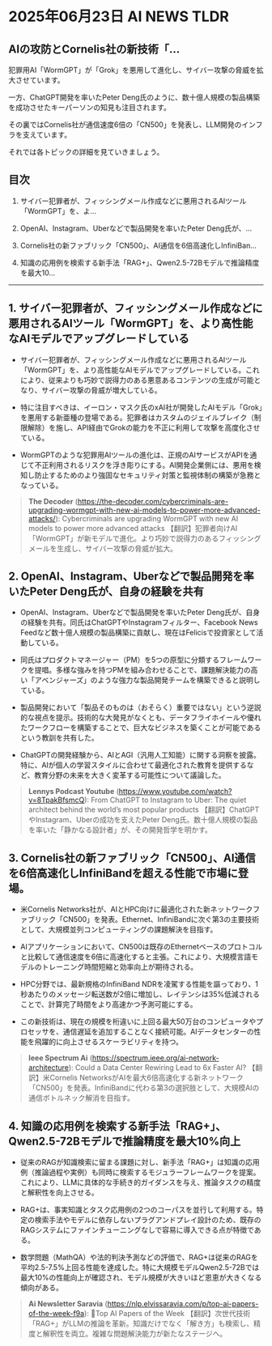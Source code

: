 # 2025年06月23日 AI NEWS TLDR

## AIの攻防とCornelis社の新技術「…

犯罪用AI「WormGPT」が「Grok」を悪用して進化し、サイバー攻撃の脅威を拡大させています。

一方、ChatGPT開発を率いたPeter Deng氏のように、数十億人規模の製品構築を成功させたキーパーソンの知見も注目されます。

その裏ではCornelis社が通信速度6倍の「CN500」を発表し、LLM開発のインフラを支えています。

それでは各トピックの詳細を見ていきましょう。

## 目次

1. サイバー犯罪者が、フィッシングメール作成などに悪用されるAIツール「WormGPT」を、よ…

2. OpenAI、Instagram、Uberなどで製品開発を率いたPeter Deng氏が、…

3. Cornelis社の新ファブリック「CN500」、AI通信を6倍高速化しInfiniBan…

4. 知識の応用例を検索する新手法「RAG+」、Qwen2.5-72Bモデルで推論精度を最大10…

---

## 1. サイバー犯罪者が、フィッシングメール作成などに悪用されるAIツール「WormGPT」を、より高性能なAIモデルでアップグレードしている

- サイバー犯罪者が、フィッシングメール作成などに悪用されるAIツール「WormGPT」を、より高性能なAIモデルでアップグレードしている。これにより、従来よりも巧妙で説得力のある悪意あるコンテンツの生成が可能となり、サイバー攻撃の脅威が増大している。

- 特に注目すべきは、イーロン・マスク氏のxAI社が開発したAIモデル「Grok」を悪用する新亜種の登場である。犯罪者はカスタムのジェイルブレイク（制限解除）を施し、API経由でGrokの能力を不正に利用して攻撃を高度化させている。

- WormGPTのような犯罪用AIツールの進化は、正規のAIサービスがAPIを通じて不正利用されるリスクを浮き彫りにする。AI開発企業側には、悪用を検知し防止するためのより強固なセキュリティ対策と監視体制の構築が急務となっている。

> **The Decoder** (https://the-decoder.com/cybercriminals-are-upgrading-wormgpt-with-new-ai-models-to-power-more-advanced-attacks/): Cybercriminals are upgrading WormGPT with new AI models to power more advanced attacks
> 【翻訳】犯罪者向けAI「WormGPT」が新モデルで進化。より巧妙で説得力のあるフィッシングメールを生成し、サイバー攻撃の脅威が拡大。

## 2. OpenAI、Instagram、Uberなどで製品開発を率いたPeter Deng氏が、自身の経験を共有

- OpenAI、Instagram、Uberなどで製品開発を率いたPeter Deng氏が、自身の経験を共有。同氏はChatGPTやInstagramフィルター、Facebook News Feedなど数十億人規模の製品構築に貢献し、現在はFelicisで投資家として活動している。

- 同氏はプロダクトマネージャー（PM）を5つの原型に分類するフレームワークを提唱。多様な強みを持つPMを組み合わせることで、課題解決能力の高い「アベンジャーズ」のような強力な製品開発チームを構築できると説明している。

- 製品開発において「製品そのものは（おそらく）重要ではない」という逆説的な視点を提示。技術的な大発見がなくとも、データフライホイールや優れたワークフローを構築することで、巨大なビジネスを築くことが可能であるという教訓を共有した。

- ChatGPTの開発経験から、AIとAGI（汎用人工知能）に関する洞察を披露。特に、AIが個人の学習スタイルに合わせて最適化された教育を提供するなど、教育分野の未来を大きく変革する可能性について議論した。

> **Lennys Podcast Youtube** (https://www.youtube.com/watch?v=8TpakBfsmcQ): From ChatGPT to Instagram to Uber: The quiet architect behind the world’s most popular products
> 【翻訳】ChatGPTやInstagram、Uberの成功を支えたPeter Deng氏。数十億人規模の製品を率いた「静かなる設計者」が、その開発哲学を明かす。

## 3. Cornelis社の新ファブリック「CN500」、AI通信を6倍高速化しInfiniBandを超える性能で市場に登場。

- 米Cornelis Networks社が、AIとHPC向けに最適化された新ネットワークファブリック「CN500」を発表。Ethernet、InfiniBandに次ぐ第3の主要技術として、大規模並列コンピューティングの課題解決を目指す。

- AIアプリケーションにおいて、CN500は既存のEthernetベースのプロトコルと比較して通信速度を6倍に高速化すると主張。これにより、大規模言語モデルのトレーニング時間短縮と効率向上が期待される。

- HPC分野では、最新規格のInfiniBand NDRを凌駕する性能を謳っており、1秒あたりのメッセージ転送数が2倍に増加し、レイテンシは35%低減されることで、計算完了時間をより高速かつ予測可能にする。

- この新技術は、現在の規模を桁違いに上回る最大50万台のコンピュータやプロセッサを、通信遅延を追加することなく接続可能。AIデータセンターの性能を飛躍的に向上させるスケーラビリティを持つ。

> **Ieee Spectrum Ai** (https://spectrum.ieee.org/ai-network-architecture): Could a Data Center Rewiring Lead to 6x Faster AI?
> 【翻訳】米Cornelis NetworksがAIを最大6倍高速化する新ネットワーク「CN500」を発表。InfiniBandに代わる第3の選択肢として、大規模AIの通信ボトルネック解消を目指す。

## 4. 知識の応用例を検索する新手法「RAG+」、Qwen2.5-72Bモデルで推論精度を最大10%向上

- 従来のRAGが知識検索に留まる課題に対し、新手法「RAG+」は知識の応用例（推論過程や実例）も同時に検索するモジュラーフレームワークを提案。これにより、LLMに具体的な手続き的ガイダンスを与え、推論タスクの精度と解釈性を向上させる。

- RAG+は、事実知識とタスク応用例の2つのコーパスを並行して利用する。特定の検索手法やモデルに依存しないプラグアンドプレイ設計のため、既存のRAGシステムにファインチューニングなしで容易に導入できる点が特徴である。

- 数学問題（MathQA）や法的判決予測などの評価で、RAG+は従来のRAGを平均2.5-7.5%上回る性能を達成した。特に大規模モデルQwen2.5-72Bでは最大10%の性能向上が確認され、モデル規模が大きいほど恩恵が大きくなる傾向がある。

> **Ai Newsletter Saravia** (https://nlp.elvissaravia.com/p/top-ai-papers-of-the-week-f9a): 🥇Top AI Papers of the Week
> 【翻訳】次世代技術「RAG+」がLLMの推論を革新。知識だけでなく「解き方」も検索し、精度と解釈性を両立。複雑な問題解決能力が新たなステージへ。

